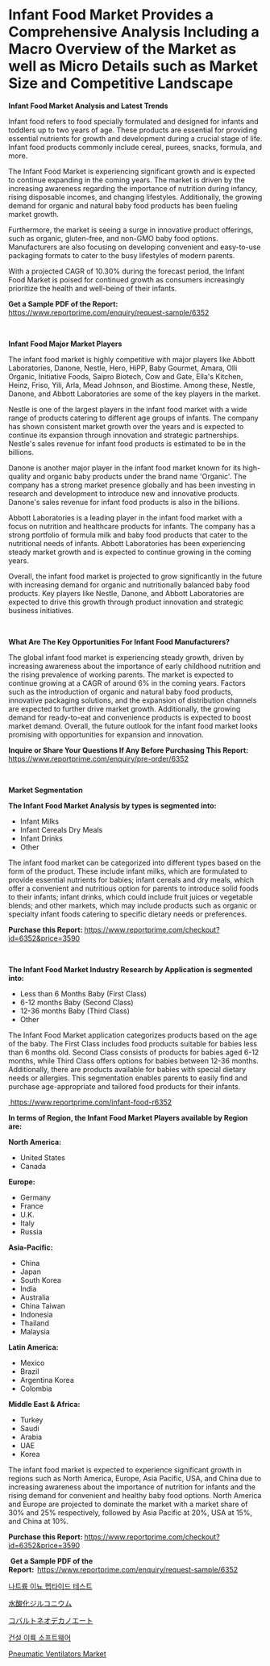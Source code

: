 <p><h1>Infant Food Market Provides a Comprehensive Analysis Including a Macro Overview of the Market as well as Micro Details such as Market Size and Competitive Landscape</h1></p><p><strong>Infant Food Market Analysis and Latest Trends</strong></p>
<p><p>Infant food refers to food specially formulated and designed for infants and toddlers up to two years of age. These products are essential for providing essential nutrients for growth and development during a crucial stage of life. Infant food products commonly include cereal, purees, snacks, formula, and more.</p><p>The Infant Food Market is experiencing significant growth and is expected to continue expanding in the coming years. The market is driven by the increasing awareness regarding the importance of nutrition during infancy, rising disposable incomes, and changing lifestyles. Additionally, the growing demand for organic and natural baby food products has been fueling market growth.</p><p>Furthermore, the market is seeing a surge in innovative product offerings, such as organic, gluten-free, and non-GMO baby food options. Manufacturers are also focusing on developing convenient and easy-to-use packaging formats to cater to the busy lifestyles of modern parents.</p><p>With a projected CAGR of 10.30% during the forecast period, the Infant Food Market is poised for continued growth as consumers increasingly prioritize the health and well-being of their infants.</p></p>
<p><strong>Get a Sample PDF of the Report:&nbsp;</strong> <a href="https://www.reportprime.com/enquiry/request-sample/6352">https://www.reportprime.com/enquiry/request-sample/6352</a></p>
<p>&nbsp;</p>
<p><strong>Infant Food Major Market Players</strong></p>
<p><p>The infant food market is highly competitive with major players like Abbott Laboratories, Danone, Nestle, Hero, HiPP, Baby Gourmet, Amara, Olli Organic, Initiative Foods, Saipro Biotech, Cow and Gate, Ella's Kitchen, Heinz, Friso, Yili, Arla, Mead Johnson, and Biostime. Among these, Nestle, Danone, and Abbott Laboratories are some of the key players in the market.</p><p>Nestle is one of the largest players in the infant food market with a wide range of products catering to different age groups of infants. The company has shown consistent market growth over the years and is expected to continue its expansion through innovation and strategic partnerships. Nestle's sales revenue for infant food products is estimated to be in the billions.</p><p>Danone is another major player in the infant food market known for its high-quality and organic baby products under the brand name 'Organic'. The company has a strong market presence globally and has been investing in research and development to introduce new and innovative products. Danone's sales revenue for infant food products is also in the billions.</p><p>Abbott Laboratories is a leading player in the infant food market with a focus on nutrition and healthcare products for infants. The company has a strong portfolio of formula milk and baby food products that cater to the nutritional needs of infants. Abbott Laboratories has been experiencing steady market growth and is expected to continue growing in the coming years.</p><p>Overall, the infant food market is projected to grow significantly in the future with increasing demand for organic and nutritionally balanced baby food products. Key players like Nestle, Danone, and Abbott Laboratories are expected to drive this growth through product innovation and strategic business initiatives.</p></p>
<p>&nbsp;</p>
<p><strong>What Are The Key Opportunities For Infant Food Manufacturers?</strong></p>
<p><p>The global infant food market is experiencing steady growth, driven by increasing awareness about the importance of early childhood nutrition and the rising prevalence of working parents. The market is expected to continue growing at a CAGR of around 6% in the coming years. Factors such as the introduction of organic and natural baby food products, innovative packaging solutions, and the expansion of distribution channels are expected to further drive market growth. Additionally, the growing demand for ready-to-eat and convenience products is expected to boost market demand. Overall, the future outlook for the infant food market looks promising with opportunities for expansion and innovation.</p></p>
<p><strong>Inquire or Share Your Questions If Any Before Purchasing This Report:</strong> <a href="https://www.reportprime.com/enquiry/pre-order/6352">https://www.reportprime.com/enquiry/pre-order/6352</a></p>
<p>&nbsp;</p>
<p><strong>Market Segmentation</strong></p>
<p><strong>The Infant Food Market Analysis by types is segmented into:</strong></p>
<p><ul><li>Infant Milks</li><li>Infant Cereals Dry Meals</li><li>Infant Drinks</li><li>Other</li></ul></p>
<p><p>The infant food market can be categorized into different types based on the form of the product. These include infant milks, which are formulated to provide essential nutrients for babies; infant cereals and dry meals, which offer a convenient and nutritious option for parents to introduce solid foods to their infants; infant drinks, which could include fruit juices or vegetable blends; and other markets, which may include products such as organic or specialty infant foods catering to specific dietary needs or preferences.</p></p>
<p><strong>Purchase this Report:&nbsp;</strong><a href="https://www.reportprime.com/checkout?id=6352&price=3590">https://www.reportprime.com/checkout?id=6352&price=3590</a></p>
<p>&nbsp;</p>
<p><strong>The Infant Food Market Industry Research by Application is segmented into:</strong></p>
<p><ul><li>Less than 6 Months Baby (First Class)</li><li>6-12 months Baby (Second Class)</li><li>12-36 months Baby (Third Class)</li><li>Other</li></ul></p>
<p><p>The Infant Food Market application categorizes products based on the age of the baby. The First Class includes food products suitable for babies less than 6 months old. Second Class consists of products for babies aged 6-12 months, while Third Class offers options for babies between 12-36 months. Additionally, there are products available for babies with special dietary needs or allergies. This segmentation enables parents to easily find and purchase age-appropriate and tailored food products for their infants.</p></p>
<p><a href="https://www.reportprime.com/infant-food-r6352">&nbsp;https://www.reportprime.com/infant-food-r6352</a></p>
<p><strong>In terms of Region, the Infant Food Market Players available by Region are:</strong></p>
<p>
    <p> <strong> North America: </strong>
        <ul>
            <li>United States</li>
            <li>Canada</li>
        </ul>
        </p> 
    <p> <strong> Europe: </strong>
        <ul>
            <li>Germany</li>
            <li>France</li>
            <li>U.K.</li>
            <li>Italy</li>
            <li>Russia</li>
        </ul>
        </p> 
    <p> <strong> Asia-Pacific: </strong>
        <ul>
            <li>China</li>
            <li>Japan</li>
            <li>South Korea</li>
            <li>India</li>
            <li>Australia</li>
            <li>China Taiwan</li>
            <li>Indonesia</li>
            <li>Thailand</li>
            <li>Malaysia</li>
        </ul>
        </p> 
    <p> <strong> Latin America: </strong>
        <ul>
            <li>Mexico</li>
            <li>Brazil</li>
            <li>Argentina Korea</li>
            <li>Colombia</li>
        </ul>
        </p> 
    <p> <strong> Middle East & Africa: </strong>
        <ul>
            <li>Turkey</li>
            <li>Saudi</li>
            <li>Arabia</li>
            <li>UAE</li>
            <li>Korea</li>
        </ul>
    </p>
    </p>
<p><p>The infant food market is expected to experience significant growth in regions such as North America, Europe, Asia Pacific, USA, and China due to increasing awareness about the importance of nutrition for infants and the rising demand for convenient and healthy baby food options. North America and Europe are projected to dominate the market with a market share of 30% and 25% respectively, followed by Asia Pacific at 20%, USA at 15%, and China at 10%.</p></p>
<p><strong>Purchase this Report: </strong><a href="https://www.reportprime.com/checkout?id=6352&price=3590">https://www.reportprime.com/checkout?id=6352&price=3590</a></p>
<p>&nbsp;<strong>Get a Sample PDF of the Report:&nbsp;&nbsp;</strong><a href="https://www.reportprime.com/enquiry/request-sample/6352">https://www.reportprime.com/enquiry/request-sample/6352</a></p>
<p><strong></strong></p>
<p><p><a href="https://medium.com/@jeralderzog65756e/%EB%82%98%ED%8A%B8%EB%A6%AC-%EC%9A%B0%EB%A0%88%ED%8B%B1-%ED%8E%A9%ED%83%80%EC%9D%B4%EB%93%9C-%EC%8B%9C%ED%97%98-%EC%8B%9C%EC%9E%A5-%EC%A0%84%EB%A7%9D-%EB%B0%8F-2024%EB%85%84%EB%B6%80%ED%84%B0-2031%EB%85%84%EA%B9%8C%EC%A7%80%EC%9D%98-%EC%98%88%EC%B8%A1-a5653604afe3">나트륨 이뇨 펩타이드 테스트</a></p><p><a href="https://medium.com/@jaylonlesch1993/%E3%82%B8%E3%83%AB%E3%82%B3%E3%83%8B%E3%82%A6%E3%83%A0%E6%B0%B4%E9%85%B8%E5%8C%96%E7%89%A9%E5%B8%82%E5%A0%B4%E3%81%AE%E8%A6%8F%E6%A8%A1%E3%81%A8%E3%82%B7%E3%82%A7%E3%82%A2%E5%88%86%E6%9E%90-%E6%88%90%E9%95%B7%E5%8B%95%E5%90%91%E3%81%8A%E3%82%88%E3%81%B3%E4%BA%88%E6%B8%AC2024%E5%B9%B4-2031%E5%B9%B4-536338f078b5">水酸化ジルコニウム</a></p><p><a href="https://medium.com/@abdielkilback/%E3%82%B3%E3%83%90%E3%83%AB%E3%83%88%E3%83%8D%E3%82%AA%E3%83%87%E3%82%AB%E3%83%8E%E9%85%B8%E3%81%AE%E5%B8%82%E5%A0%B4%E5%B1%95%E6%9C%9B-%E5%AE%8C%E5%85%A8%E3%81%AA%E7%94%A3%E6%A5%AD%E5%88%86%E6%9E%90-2024%E5%B9%B4%E3%81%8B%E3%82%892031%E5%B9%B4-9eafef97855a">コバルトネオデカノエート</a></p><p><a href="https://medium.com/@constantinvon/2024%EB%85%84%EB%B6%80%ED%84%B0-2031%EB%85%84%EA%B9%8C%EC%A7%80%EC%9D%98-%EA%B1%B4%EC%84%A4-%EB%B0%9C%ED%8F%AC-%EC%86%8C%ED%94%84%ED%8A%B8%EC%9B%A8%EC%96%B4-%EC%8B%9C%EC%9E%A5%EC%9D%98-%EC%8B%A0%ED%9D%A5-%ED%8A%B8%EB%A0%8C%EB%93%9C%EC%99%80-%EB%AF%B8%EB%9E%98-%EC%A0%84%EB%A7%9D-1fd60d570060">건설 이륙 소프트웨어</a></p><p><a href="https://issuu.com/reportprime-2/docs/pneumatic-ventilators-market-size-2030.pptx">Pneumatic Ventilators Market</a></p></p>